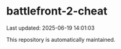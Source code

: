 # battlefront-2-cheat

Last updated: 2025-06-19 14:01:03

This repository is automatically maintained.
